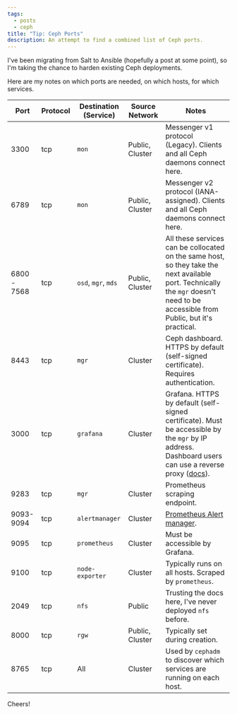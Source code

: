 ```yaml
---
tags:
  - posts
  - ceph
title: "Tip: Ceph Ports"
description: An attempt to find a combined list of Ceph ports.
---
```


I've been migrating from Salt to Ansible (hopefully a post at some point), so I'm taking the chance to harden existing Ceph deployments.

Here are my notes on which ports are needed, on which hosts, for which services.

| Port        | Protocol | Destination (Service) | Source Network  | Notes                                                                                                                                                                                                                             |
| ----------- | -------- | --------------------- | --------------- | --------------------------------------------------------------------------------------------------------------------------------------------------------------------------------------------------------------------------------- |
| 3300        | tcp      | `mon`                 | Public, Cluster | Messenger v1 protocol (Legacy). Clients and all Ceph daemons connect here.                                                                                                                                                        |
| 6789        | tcp      | `mon`                 | Public, Cluster | Messenger v2 protocol (IANA-assigned). Clients and all Ceph daemons connect here.                                                                                                                                                 |
| 6800 - 7568 | tcp      | `osd`, `mgr`, `mds`   | Public, Cluster | All these services can be collocated on the same host, so they take the next available port. Technically the `mgr` doesn't need to be accessible from Public, but it's practical.                                                 |
| 8443        | tcp      | `mgr`                 | Cluster         | Ceph dashboard. HTTPS by default (self-signed certificate). Requires authentication.                                                                                                                                              |
| 3000        | tcp      | `grafana`             | Cluster         | Grafana. HTTPS by default (self-signed certificate). Must be accessible by the `mgr` by IP address. Dashboard users can use a reverse proxy ([docs](https://docs.ceph.com/en/squid/mgr/dashboard/#alternative-url-for-browsers)). |
| 9283        | tcp      | `mgr`                 | Cluster         | Prometheus scraping endpoint.                                                                                                                                                                                                     |
| 9093-9094   | tcp      | `alertmanager`        | Cluster         | [Prometheus Alert manager](https://github.com/prometheus/alertmanager).                                                                                                                                                           |
| 9095        | tcp      | `prometheus`          | Cluster         | Must be accessible by Grafana.                                                                                                                                                                                                    |
| 9100        | tcp      | `node-exporter`       | Cluster         | Typically runs on all hosts. Scraped by `prometheus`.                                                                                                                                                                             |
| 2049        | tcp      | `nfs`                 | Public          | Trusting the docs here, I've never deployed `nfs` before.                                                                                                                                                                         |
| 8000        | tcp      | `rgw`                 | Public, Cluster | Typically set during creation.                                                                                                                                                                                                    |
| 8765        | tcp      | All                   | Cluster         | Used by `cephadm` to discover which services are running on each host.                                                                                                                                                            |

Cheers!
